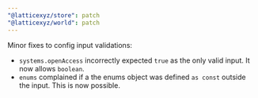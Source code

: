 ```yaml
---
"@latticexyz/store": patch
"@latticexyz/world": patch
---
```


Minor fixes to config input validations:
- `systems.openAccess` incorrectly expected `true` as the only valid input. It now allows `boolean`.
- `enums` complained if a the enums object was defined `as const` outside the input. This is now possible.
